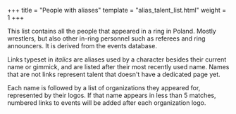 +++
title = "People with aliases"
template = "alias_talent_list.html"
weight = 1
+++

This list contains all the people that appeared in a ring in Poland. Mostly wrestlers, but also other in-ring personnel such as referees and ring announcers. It is derived from the events database.

Links typeset in _italics_ are aliases used by a character besides their current name or gimmick, and are listed after their most recently used name. Names that are not links represent talent that doesn't have a dedicated page yet.

Each name is followed by a list of organizations they appeared for, represented by their logos. If that name appears in less than 5 matches, numbered links to events will be added after each organization logo.

